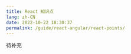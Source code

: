 ```yaml
---
title: React 知识点
lang: zh-CN
date: 2022-10-22 18:30:37
permalink: /guide/react-angular/react-points/
---
```


待补充
